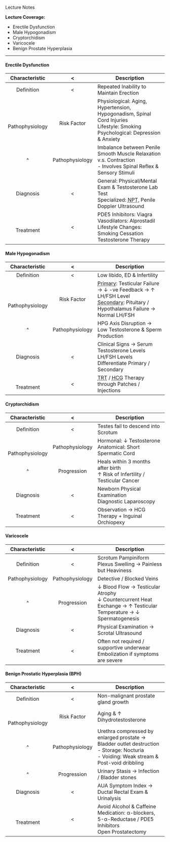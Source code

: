 Lecture Notes

**Lecture Coverage:**
- Erectile Dysfunction
- Male Hypogonadism
- Cryptorchidism
- Varicocele
- Benign Prostate Hyperplasia

---
#### **Erectile Dysfunction**

|     Characteristic      |        <        | Description                                                                                                                                           |
| :---------------------: | :-------------: | ----------------------------------------------------------------------------------------------------------------------------------------------------- |
|       Definition        |        <        | Repeated Inability to Maintain Erection                                                                                                               |
| <br><br>Pathophysiology | <br>Risk Factor | Physiological: Aging, Hypertension, Hypogonadism, Spinal Cord Injuries<br>Lifestyle: Smoking<br>Psychological: Depression & Anxiety                   |
|            ^            | Pathophysiology | Imbalance between Penile Smooth Muscle Relaxation v.s. Contraction<br>- Involves Spinal Reflex & Sensory Stimuli                                      |
|        Diagnosis        |        <        | General: Physical/Mental Exam & Testosterone Lab Test<br>Specialized: <abbr Title="Nocturnal Penile Tumescence">NPT</abbr>, Penile Doppler Ultrasound |
|      <br>Treatment      |        <        | PDE5 Inhibitors: Viagra<br>Vasodilators: Alprostadil<br>Lifestyle Changes: Smoking Cessation<br>Testosterone Therapy                                  |


#### **Male Hypogonadism**

|     Characteristic      |        <        | Description                                                                                                                                                                                               |
| :---------------------: | :-------------: | --------------------------------------------------------------------------------------------------------------------------------------------------------------------------------------------------------- |
|       Definition        |        <        | Low libido, ED & Infertility                                                                                                                                                                              |
| <br><br>Pathophysiology |   Risk Factor   | <abbr Title="Hypergonadotropic">Primary</abbr>: Testicular Failure → ↓ -ve Feedback → ↑ LH/FSH Level<br><abbr Title="Hypogonadotropic">Secondary</abbr>: Pituitary / Hypothalamus Failure → Normal LH/FSH |
|            ^            | Pathophysiology | HPG Axis Disruption → Low Testosterone & Sperm Production                                                                                                                                                 |
|        Diagnosis        |        <        | Clinical Signs → Serum Testosterone Levels<br>LH/FSH Levels Differentiate Primary / Secondary                                                                                                             |
|      <br>Treatment      |        <        | <abbr Title="Testosterone Replacement Therapy">TRT</abbr> / <abbr Title="to Stimulate Testosterone Production">HCG</abbr> Therapy through Patches / Injections                                            |


#### **Cryptorchidism**

|     Characteristic      |        <        | Description                                                                    |
| :---------------------: | :-------------: | ------------------------------------------------------------------------------ |
|       Definition        |        <        | Testes fail to descend into Scrotum                                            |
| <br><br>Pathophysiology | Pathophysiology | Hormonal: ↓ Testosterone<br>Anatomical: Short Spermatic Cord                   |
|            ^            |   Progression   | Heals within 3 months after birth<br>↑ Risk of Infertility / Testicular Cancer |
|        Diagnosis        |        <        | Newborn Physical Examination<br>Diagnostic Laparoscopy                         |
|        Treatment        |        <        | Observation → HCG Therapy + Inguinal Orchiopexy                                |


#### **Varicocele**

| Characteristic  |        <        | Description                                                                                                        |
| :-------------: | :-------------: | ------------------------------------------------------------------------------------------------------------------ |
|   Definition    |        <        | Scrotum Pampiniform Plexus Swelling → Painless but Heaviness                                                       |
| Pathophysiology | Pathophysiology | Detective / Blocked Veins                                                                                          |
|        ^        |   Progression   | ↓ Blood Flow → Testicular Atrophy<br>↓ Countercurrent Heat Exchange → ↑ Testicular Temperature → ↓ Spermatogenesis |
|    Diagnosis    |        <        | Physical Examination → Scrotal Ultrasound                                                                          |
|    Treatment    |        <        | Often not required / supportive underwear<br>Embolization if symptoms are severe                                   |


#### **Benign Prostatic Hyperplasia (BPH)**

|     Characteristic      |        <        | Description                                                                                                                                 |
| :---------------------: | :-------------: | ------------------------------------------------------------------------------------------------------------------------------------------- |
|       Definition        |        <        | Non-malignant prostate gland growth                                                                                                         |
| <br><br>Pathophysiology |   Risk Factor   | Aging & ↑ Dihydrotestosterone                                                                                                               |
|            ^            | Pathophysiology | Urethra compressed by enlarged prostate → Bladder outlet destruction<br>- Storage: Nocturia<br>- Voiding: Weak stream & Post-void dribbling |
|            ^            |   Progression   | Urinary Stasis → Infection / Bladder stones                                                                                                 |
|        Diagnosis        |        <        | AUA Symptom Index → Ductal Rectal Exam & Urinalysis                                                                                         |
|      <br>Treatment      |        <        | Avoid Alcohol & Caffeine<br>Medication: α-blockers, 5-α-Reductase / PDE5 Inhibitors<br>Open Prostatectomy                                   |
